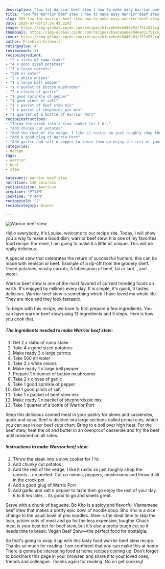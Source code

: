 ```yaml
---
description: "low fat Warrior beef stew | how to make easy Warrior beef stew"
title: "low fat Warrior beef stew | how to make easy Warrior beef stew"
slug: 589-low-fat-warrior-beef-stew-how-to-make-easy-warrior-beef-stew
date: 2020-07-05T17:59:43.324Z
image: https://img-global.cpcdn.com/recipes/b1ecebe6e8d46e03/751x532cq70/warrior-beef-stew-recipe-main-photo.jpg
thumbnail: https://img-global.cpcdn.com/recipes/b1ecebe6e8d46e03/751x532cq70/warrior-beef-stew-recipe-main-photo.jpg
cover: https://img-global.cpcdn.com/recipes/b1ecebe6e8d46e03/751x532cq70/warrior-beef-stew-recipe-main-photo.jpg
author: Franklin Caldwell
ratingvalue: 4
reviewcount: 11
recipeingredient:
- "2 x slabs of rump stake"
- "4 x good sized potatoes"
- "3 x large carrots"
- "500 ml water"
- "2 x white onions"
- "1 x large bell pepper"
- "1 x punnet of button mushrooms"
- "2 x cloves of garlic"
- "1 good sprinkle of pepper"
- "1 good pinch of salt"
- "1 x packet of beef stew mix"
- "1 x packet of shepherds pie mix"
- "1 quarter of a bottle of Warrior Port"
recipeinstructions:
- "Throw the steak into a slow cooker for 1 hr."
- "Add chunky cut potatos"
- "Add the rest of the vedge, I like it rustic so just roughly chop the carrots... un peeled. Cut up onions, peppers, mushrooms and throw it all in the crock pot"
- "Add a good glug of Warrio Port"
- "Add garlic and salt n pepper to taste then go enjoy the rest of your day. 6 to 8 hrs later.... its good to go and smells great."
categories:
- Recipe
tags:
- warrior
- beef
- stew

katakunci: warrior beef stew 
nutrition: 236 calories
recipecuisine: American
preptime: "PT13M"
cooktime: "PT44M"
recipeyield: "2"
recipecategory: Dinner

---
```



![Warrior beef stew](https://img-global.cpcdn.com/recipes/b1ecebe6e8d46e03/751x532cq70/warrior-beef-stew-recipe-main-photo.jpg)

Hello everybody, it's Louise, welcome to our recipe site. Today, I will show you a way to make a Good dish, warrior beef stew. It is one of my favorites food recipe. For mine, I am going to make it a little bit unique. This will be really delicious.

A special stew that celebrates the return of successful hunters, this can be made with venison or beef. Example of a rip-off from the grocery shelf. Diced potatoes, mushy carrots, A tablespoon of beef, fat or lard, , and water.

Warrior beef stew is one of the most favored of current trending foods on earth. It's enjoyed by millions every day. It is simple, it's quick, it tastes delicious. Warrior beef stew is something which I have loved my whole life. They are nice and they look fantastic.


To begin with this recipe, we have to first prepare a few ingredients. You can have warrior beef stew using 13 ingredients and 5 steps. Here is how you cook that.

<!--inarticleads1-->

##### The ingredients needed to make Warrior beef stew:

1. Get 2 x slabs of rump stake
1. Take 4 x good sized potatoes
1. Make ready 3 x large carrots
1. Take 500 ml water
1. Take 2 x white onions
1. Make ready 1 x large bell pepper
1. Prepare 1 x punnet of button mushrooms
1. Take 2 x cloves of garlic
1. Take 1 good sprinkle of pepper
1. Get 1 good pinch of salt
1. Take 1 x packet of beef stew mix
1. Make ready 1 x packet of shepherds pie mix
1. Take 1 quarter of a bottle of Warrior Port


Keep this delicious canned meat in your pantry for stews and casseroles, quick and easy. Beef is divided into large sections called primal cuts, which you can see in our beef cuts chart. Bring to a boil over high heat. For the beef stew, heat the oil and butter in an ovenproof casserole and fry the beef until browned on all sides. 

<!--inarticleads2-->

##### Instructions to make Warrior beef stew:

1. Throw the steak into a slow cooker for 1 hr.
1. Add chunky cut potatos
1. Add the rest of the vedge, I like it rustic so just roughly chop the carrots... un peeled. Cut up onions, peppers, mushrooms and throw it all in the crock pot
1. Add a good glug of Warrio Port
1. Add garlic and salt n pepper to taste then go enjoy the rest of your day. 6 to 8 hrs later.... its good to go and smells great.


Serve with a chunk of baguette. Bo Kho is a spicy and flavorful Vietnamese beef stew that makes a pretty epic bowl of noodle soup. Bho Kho is a nice change to the usual bowl of pho noodles. Stew is the ideal time to skip the lean, pricier cuts of meat and go for the less expensive, tougher Chuck meat is your best bet for beef stew, but it&#39;s also a pretty tough cut so it needs time to break. Vegan Beef Stew—the perfect food for nostalgia. 

So that's going to wrap it up with this tasty food warrior beef stew recipe. Thanks so much for reading. I am confident that you can make this at home. There is gonna be interesting food at home recipes coming up. Don't forget to bookmark this page in your browser, and share it to your loved ones, friends and colleague. Thanks again for reading. Go on get cooking!
